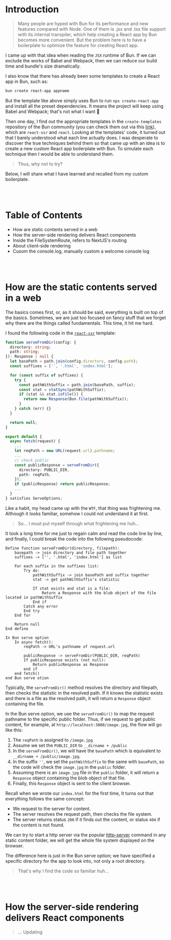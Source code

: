 # Introduction

> Many people are hyped with Bun for its performance and new features compared with
> Node. One of them is .jsx and .tsx file support with its internal transpiler, which help creating a React app by Bun becomes more convenient. But the problem here is to have a
> boilerplate to optimize the feature for creating React app.

I came up with that idea when reading the `JSX` runtime of Bun. If we can exclude the works of Babel and Webpack, then we can reduce our build time and bundle's size dramatically.

I also know that there has already been some templates to create a React app in Bun, such as:

```bash
bun create react-app appname
```

But the template like above simply uses Bun to run `npx create-react-app` and install all
the preset dependencies. It means the project will keep using Babel and Webpack; that's not
what I want 🙁

Then one day, I find out the appropriate templates in the `create-templates` repository of
the Bun community (you can check them out via this [link](https://github.com/bun-community/create-templates)), which are `react-ssr` and
`react`. Looking at the templates' code, it turned out that I barely understood what each line
actually does. I was desperate to discover the true techniques behind them so that came
up with an idea is to create a new custom React app boilerplate with Bun. To simulate
each technique then I would be able to understand them.

> Thus, why not to try?

Below, I will share what I have learned and recalled from my custom boilerplate.

<br><br>

# Table of Contents

- How are static contents served in a web
- How the server-side rendering delivers React components
- Inside the FileSystemRoute, refers to NextJS's routing
- About client-side rendering
- Cusom the console.log, manually custom a welcome console log

<br><br>

# How are the static contents served in a web

The basics comes first, or, as it should be said, everything is built on top of the basics. 
Sometimes, we are just too focused on fancy stuff that we forget why there are the 
things called fundamentals.  This time, it hit me hard.

I found the following code in the [`react-ssr`](https://github.com/bun-community/create-templates/blob/main/react-ssr/dev.tsx) template:

```ts
function serveFromDir(config: {
  directory: string;
  path: string;
}): Response | null {
  let basePath = path.join(config.directory, config.path);
  const suffixes = ['', '.html', 'index.html'];

  for (const suffix of suffixes) {
    try {
      const pathWithSuffix = path.join(basePath, suffix);
      const stat = statSync(pathWithSuffix);
      if (stat && stat.isFile()) {
        return new Response(Bun.file(pathWithSuffix));
      }
    } catch (err) {}
  }

  return null;
}

export default {
  async fetch(request) {
	...
	let reqPath = new URL(request.url).pathname;
	...
	// check public
    const publicResponse = serveFromDir({
      directory: PUBLIC_DIR,
      path: reqPath,
    });
    if (publicResponse) return publicResponse;
    ...
  }
} satisfies ServeOptions;
```

Like a habit, my head came up with the `WTF`, that thing was frightening me. Although 
it looks familiar, somehow I could not understand it at first.

> So... I must put myself through what frightening me huh...

It took a long time for me just to regain calm and read the code line by line, and finally,
I could break the code into the following pseudocode:

```
Define function serveFromDir(directory, filepath):
	basepath -> join directory and file path together
	suffixes -> ['', '.html', 'index.html'] as list

	For each suffix in the suffixes list:
		Try do:
			pathWithSuffix -> join basePath and suffix together
			stat -> get pathWithSuffix's statistic

			If stat exists and stat is a file:
				Return a Response with the blob object of the file located in pathWithSuffix
			End if
		Catch any error
		End try
	End for

	Return null
End define

In Bun serve option
	In async fetch():
		reqPath -> URL's pathname of request.url

		publicResponse -> serveFromDir(PUBLIC_DIR, reqPath)
		If publicResponse exists (not null):
			Return publicResponse as Response
		end if
	end fetch()
end Bun serve otion
```

Typically, the `serveFromDir()` method resolves the directory and filepath, then
checks the statistic in the resolved path. If it knows the statistic exists and
there is a file as the resolved path, it will return a `Response` object containing the 
file.

In the Bun serve option, we use the `serveFromDir()` to map the request pathname to 
the specific public folder. Thus, if we request to get public content, for 
example, at `http://localhost:3000/image.jpg`, the flow will go like this:

1. The `reqPath` is assigned to `/image.jpg`
2. Assume we set the `PUBLIC_DIR` to `__dirname + /public`
3. In the `serveFromDir()`, we will have the `basePath` which is equivalent to 
	`__dirname + /public/image.jpg`.
4. In the suffix `''`, we set the `pathWithSuffix` to the same with `basePath`,
	so the code will check the `image.jpg` in the `public` folder.
5. Assuming there is an `image.jpg` file in the `public` folder, it will return a `Response`
	object containing the blob object of that file.
6. Finally, this `Response` object is sent to the client browser.

Recall when we wrote our `index.html` for the first time, It turns out that everything follows the same concept:
- We request to the server for content.
- The server resolves the request path, then checks the file system.
- The server returns status `200` if it finds out the content, or status `404` if the content
	is not found.

We can try to start a http server via the popular [http-server](https://www.npmjs.com/package/http-server)
command in any static content folder, we will get the whole file system displayed on
the browser.

The difference here is just in the Bun serve option; we have specified a specific 
directory for the app to look into, not only a root directory.

> That's why I find the code so familiar huh...

<br><br>

# How the server-side rendering delivers React components



> ... Updating

<br><br>